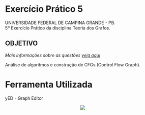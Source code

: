 # Exercício Prático 5

UNIVERSIDADE FEDERAL DE CAMPINA GRANDE - PB.  
5º Exercício Prático da disciplina Teoria dos Grafos.

## OBJETIVO
_Mais informações sobre as questões [veja aqui](Instrução/)_

Análise de algoritmos e construção de CFGs (Control Flow Graph).

# Ferramenta Utilizada
yED - Graph Editor



<p align="center">
  <img src="http://alumni.computacao.ufcg.edu.br/static/logica/images/logo.png"/>
</p>
